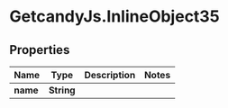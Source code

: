# GetcandyJs.InlineObject35

## Properties

Name | Type | Description | Notes
------------ | ------------- | ------------- | -------------
**name** | **String** |  | 


